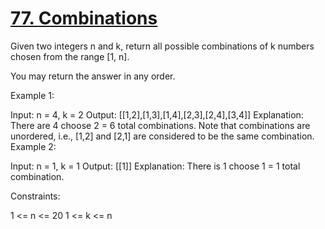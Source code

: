 # [77. Combinations](https://leetcode.com/problems/combinations/)

Given two integers n and k, return all possible combinations of k numbers chosen from the range [1, n].

You may return the answer in any order.

 

Example 1:

Input: n = 4, k = 2
Output: [[1,2],[1,3],[1,4],[2,3],[2,4],[3,4]]
Explanation: There are 4 choose 2 = 6 total combinations.
Note that combinations are unordered, i.e., [1,2] and [2,1] are considered to be the same combination.
Example 2:

Input: n = 1, k = 1
Output: [[1]]
Explanation: There is 1 choose 1 = 1 total combination.
 

Constraints:

1 <= n <= 20
1 <= k <= n